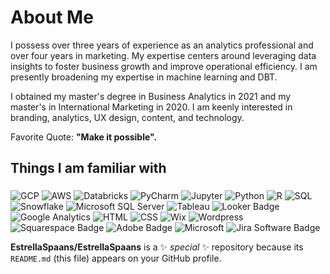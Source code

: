 
# About Me
I possess over three years of experience as an analytics professional and over four years in marketing. My expertise centers around leveraging data insights to foster business growth and improve operational efficiency. I am presently broadening my expertise in machine learning and DBT.

I obtained my master's degree in Business Analytics in 2021 and my master's in International Marketing in 2020. I am keenly interested in branding, analytics, UX design, content, and technology.

Favorite Quote: **"Make it possible".**

## Things I am familiar with 
### 
![GCP](https://img.shields.io/badge/-Google_Cloud-4285F4?style=flat-square&logo=googlecloud&logoColor=white) ![AWS](https://img.shields.io/badge/-Amazon_AWS-FF9900?style=flat-square&logo=amazonaws&logoColor=white)
![Databricks](https://img.shields.io/badge/-Databricks-FF3621?style=flat-square&logo=databricks&logoColor=white) ![PyCharm](https://img.shields.io/badge/-PyCharm-000000?style=flat-square&logo=pycharm&logoColor=white)  ![Jupyter](https://img.shields.io/badge/-Jupyter-F37626?style=flat-square&logo=jupyter&logoColor=white) ![Python](https://img.shields.io/badge/Python-14354C?style=flat-square&logo=python&logoColor=white)
![R](https://img.shields.io/badge/R-276DC3?style=flat-square&logo=r&logoColor=white) ![SQL](https://img.shields.io/badge/PostgreSQL-316192?style=flat-square&logo=postgresql&logoColor=white) ![Snowflake](https://img.shields.io/badge/-Snowflake-29B5E8?style=flat-square&logo=snowflake&logoColor=white) 
![Microsoft SQL Server](https://img.shields.io/badge/Microsoft%20SQL%20Server-CC2927?style=flat-square&logo=microsoftsqlserver&logoColor=white) ![Tableau](https://img.shields.io/badge/Tableau-E97627?style=flat-square&logo=Tableau&logoColor=white) ![Looker Badge](https://img.shields.io/badge/Looker-4285F4?logo=looker&logoColor=fff&style=flat-square) ![Google Analytics](https://img.shields.io/badge/Google%20Analytics-4285F4?style=flat-square&logo=google%20analytics&logoColor=white) ![HTML](https://img.shields.io/badge/HTML-239120?style=flat-square&logo=html5&logoColor=white) ![CSS](https://img.shields.io/badge/CSS-239120?&style=flat-square&logo=css3&logoColor=white) ![Wix](https://img.shields.io/badge/Wix-000?style=flat-square&logo=wix&logoColor=white) ![Wordpress](https://img.shields.io/badge/Wordpress-21759B?style=flat-square&logo=wordpress&logoColor=white) ![Squarespace Badge](https://img.shields.io/badge/Squarespace-000?logo=squarespace&logoColor=fff&style=flat) ![Adobe Badge](https://img.shields.io/badge/Adobe-F00?logo=adobe&logoColor=fff&style=flat) ![Microsoft](https://img.shields.io/badge/Microsoft-666666?style=flat-square&logo=microsoft&logoColor=white) ![Jira Software Badge](https://img.shields.io/badge/Jira%20Software-0052CC?logo=jirasoftware&logoColor=fff&style=flat)

**EstrellaSpaans/EstrellaSpaans** is a ✨ _special_ ✨ repository because its `README.md` (this file) appears on your GitHub profile.
